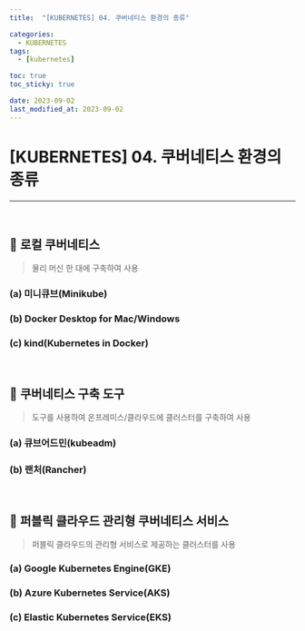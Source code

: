 ```yaml
---
title:  "[KUBERNETES] 04. 쿠버네티스 환경의 종류" 

categories:
  - KUBERNETES
tags:
  - [kubernetes]

toc: true
toc_sticky: true

date: 2023-09-02
last_modified_at: 2023-09-02
---
```

# [KUBERNETES] 04. 쿠버네티스 환경의 종류
---

<style>
table {
    font-size: 12pt;
}
table th:first-of-type {
    width: 5%;
}
table th:nth-of-type(2) {
    width: 15%;
}
table th:nth-of-type(3) {
    width: 50%;
}
table th:nth-of-type(4) {
    width: 30%;
}
</style>

<br>

## 🔔 로컬 쿠버네티스 

> 물리 머신 한 대에 구축하여 사용

### (a) 미니큐브(Minikube)

### (b) Docker Desktop for Mac/Windows

### (c) kind(Kubernetes in Docker)

<br>

## 🔔 쿠버네티스 구축 도구

> 도구를 사용하여 온프레미스/클라우드에 클러스터를 구축하여 사용

### (a) 큐브어드민(kubeadm)

### (b) 랜처(Rancher)

<br>

## 🔔 퍼블릭 클라우드 관리형 쿠버네티스 서비스

> 퍼블릭 클라우드의 관리형 서비스로 제공하는 클러스터를 사용

### (a) Google Kubernetes Engine(GKE)

### (b) Azure Kubernetes Service(AKS)

### (c) Elastic Kubernetes Service(EKS)

<br>